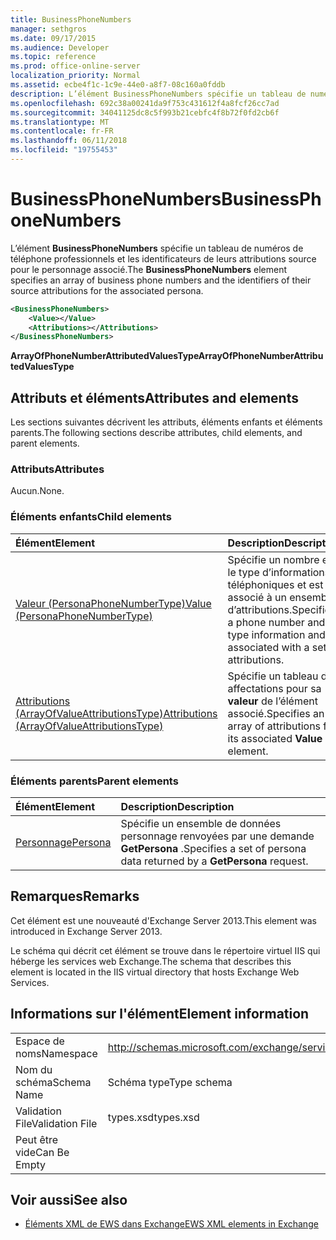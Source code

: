 ```yaml
---
title: BusinessPhoneNumbers
manager: sethgros
ms.date: 09/17/2015
ms.audience: Developer
ms.topic: reference
ms.prod: office-online-server
localization_priority: Normal
ms.assetid: ecbe4f1c-1c9e-44e0-a8f7-08c160a0fddb
description: L’élément BusinessPhoneNumbers spécifie un tableau de numéros de téléphone professionnels et les identificateurs de leurs attributions source pour le personnage associé.
ms.openlocfilehash: 692c38a00241da9f753c431612f4a8fcf26cc7ad
ms.sourcegitcommit: 34041125dc8c5f993b21cebfc4f8b72f0fd2cb6f
ms.translationtype: MT
ms.contentlocale: fr-FR
ms.lasthandoff: 06/11/2018
ms.locfileid: "19755453"
---
```

# <a name="businessphonenumbers"></a><span data-ttu-id="234e7-103">BusinessPhoneNumbers</span><span class="sxs-lookup"><span data-stu-id="234e7-103">BusinessPhoneNumbers</span></span>

<span data-ttu-id="234e7-104">L’élément **BusinessPhoneNumbers** spécifie un tableau de numéros de téléphone professionnels et les identificateurs de leurs attributions source pour le personnage associé.</span><span class="sxs-lookup"><span data-stu-id="234e7-104">The **BusinessPhoneNumbers** element specifies an array of business phone numbers and the identifiers of their source attributions for the associated persona.</span></span> 
  
```XML
<BusinessPhoneNumbers>
    <Value></Value>
    <Attributions></Attributions>
</BusinessPhoneNumbers>
```

 <span data-ttu-id="234e7-105">**ArrayOfPhoneNumberAttributedValuesType**</span><span class="sxs-lookup"><span data-stu-id="234e7-105">**ArrayOfPhoneNumberAttributedValuesType**</span></span>
## <a name="attributes-and-elements"></a><span data-ttu-id="234e7-106">Attributs et éléments</span><span class="sxs-lookup"><span data-stu-id="234e7-106">Attributes and elements</span></span>

<span data-ttu-id="234e7-107">Les sections suivantes décrivent les attributs, éléments enfants et éléments parents.</span><span class="sxs-lookup"><span data-stu-id="234e7-107">The following sections describe attributes, child elements, and parent elements.</span></span>
  
### <a name="attributes"></a><span data-ttu-id="234e7-108">Attributs</span><span class="sxs-lookup"><span data-stu-id="234e7-108">Attributes</span></span>

<span data-ttu-id="234e7-109">Aucun.</span><span class="sxs-lookup"><span data-stu-id="234e7-109">None.</span></span>
  
### <a name="child-elements"></a><span data-ttu-id="234e7-110">Éléments enfants</span><span class="sxs-lookup"><span data-stu-id="234e7-110">Child elements</span></span>

|<span data-ttu-id="234e7-111">**Élément**</span><span class="sxs-lookup"><span data-stu-id="234e7-111">**Element**</span></span>|<span data-ttu-id="234e7-112">**Description**</span><span class="sxs-lookup"><span data-stu-id="234e7-112">**Description**</span></span>|
|:-----|:-----|
|[<span data-ttu-id="234e7-113">Valeur (PersonaPhoneNumberType)</span><span class="sxs-lookup"><span data-stu-id="234e7-113">Value (PersonaPhoneNumberType)</span></span>](value-personaphonenumbertype.md) <br/> |<span data-ttu-id="234e7-114">Spécifie un nombre et le type d’informations téléphoniques et est associé à un ensemble d’attributions.</span><span class="sxs-lookup"><span data-stu-id="234e7-114">Specifies a phone number and type information and is associated with a set of attributions.</span></span>  <br/> |
|[<span data-ttu-id="234e7-115">Attributions (ArrayOfValueAttributionsType)</span><span class="sxs-lookup"><span data-stu-id="234e7-115">Attributions (ArrayOfValueAttributionsType)</span></span>](attributions-arrayofvalueattributionstype.md) <br/> |<span data-ttu-id="234e7-116">Spécifie un tableau des affectations pour sa **valeur** de l’élément associé.</span><span class="sxs-lookup"><span data-stu-id="234e7-116">Specifies an array of attributions for its associated **Value** element.</span></span>  <br/> |
   
### <a name="parent-elements"></a><span data-ttu-id="234e7-117">Éléments parents</span><span class="sxs-lookup"><span data-stu-id="234e7-117">Parent elements</span></span>

|<span data-ttu-id="234e7-118">**Élément**</span><span class="sxs-lookup"><span data-stu-id="234e7-118">**Element**</span></span>|<span data-ttu-id="234e7-119">**Description**</span><span class="sxs-lookup"><span data-stu-id="234e7-119">**Description**</span></span>|
|:-----|:-----|
|[<span data-ttu-id="234e7-120">Personnage</span><span class="sxs-lookup"><span data-stu-id="234e7-120">Persona</span></span>](persona.md) <br/> |<span data-ttu-id="234e7-121">Spécifie un ensemble de données personnage renvoyées par une demande **GetPersona** .</span><span class="sxs-lookup"><span data-stu-id="234e7-121">Specifies a set of persona data returned by a **GetPersona** request.</span></span>  <br/> |
   
## <a name="remarks"></a><span data-ttu-id="234e7-122">Remarques</span><span class="sxs-lookup"><span data-stu-id="234e7-122">Remarks</span></span>

<span data-ttu-id="234e7-123">Cet élément est une nouveauté d'Exchange Server 2013.</span><span class="sxs-lookup"><span data-stu-id="234e7-123">This element was introduced in Exchange Server 2013.</span></span>
  
<span data-ttu-id="234e7-124">Le schéma qui décrit cet élément se trouve dans le répertoire virtuel IIS qui héberge les services web Exchange.</span><span class="sxs-lookup"><span data-stu-id="234e7-124">The schema that describes this element is located in the IIS virtual directory that hosts Exchange Web Services.</span></span>
  
## <a name="element-information"></a><span data-ttu-id="234e7-125">Informations sur l'élément</span><span class="sxs-lookup"><span data-stu-id="234e7-125">Element information</span></span>

|||
|:-----|:-----|
|<span data-ttu-id="234e7-126">Espace de noms</span><span class="sxs-lookup"><span data-stu-id="234e7-126">Namespace</span></span>  <br/> |http://schemas.microsoft.com/exchange/services/2006/types  <br/> |
|<span data-ttu-id="234e7-127">Nom du schéma</span><span class="sxs-lookup"><span data-stu-id="234e7-127">Schema Name</span></span>  <br/> |<span data-ttu-id="234e7-128">Schéma type</span><span class="sxs-lookup"><span data-stu-id="234e7-128">Type schema</span></span>  <br/> |
|<span data-ttu-id="234e7-129">Validation File</span><span class="sxs-lookup"><span data-stu-id="234e7-129">Validation File</span></span>  <br/> |<span data-ttu-id="234e7-130">types.xsd</span><span class="sxs-lookup"><span data-stu-id="234e7-130">types.xsd</span></span>  <br/> |
|<span data-ttu-id="234e7-131">Peut être vide</span><span class="sxs-lookup"><span data-stu-id="234e7-131">Can Be Empty</span></span>  <br/> ||
   
## <a name="see-also"></a><span data-ttu-id="234e7-132">Voir aussi</span><span class="sxs-lookup"><span data-stu-id="234e7-132">See also</span></span>



- [<span data-ttu-id="234e7-133">Éléments XML de EWS dans Exchange</span><span class="sxs-lookup"><span data-stu-id="234e7-133">EWS XML elements in Exchange</span></span>](ews-xml-elements-in-exchange.md)

